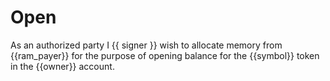 # Open

As an authorized party I {{ signer }} wish to allocate memory from {{ram_payer}} for the purpose of opening balance for the  {{symbol}} token in the {{owner}} account.


